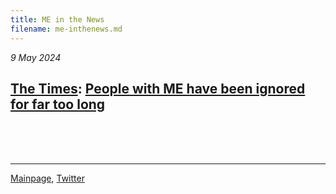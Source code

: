 ```yaml
---
title: ME in the News
filename: me-inthenews.md
---
```

*9 May 2024* 
## **[The Times](https://www.thetimes.co.uk/article/people-with-me-have-been-ignored-for-far-too-long-gv2nhq28m):** [People with ME have been ignored for far too long](https://archive.is/SkZ36) 

<br/><br/><br/>

---

[Mainpage](https://me-cfs.github.io), [Twitter](https://twitter.com/yann_mecfs)
